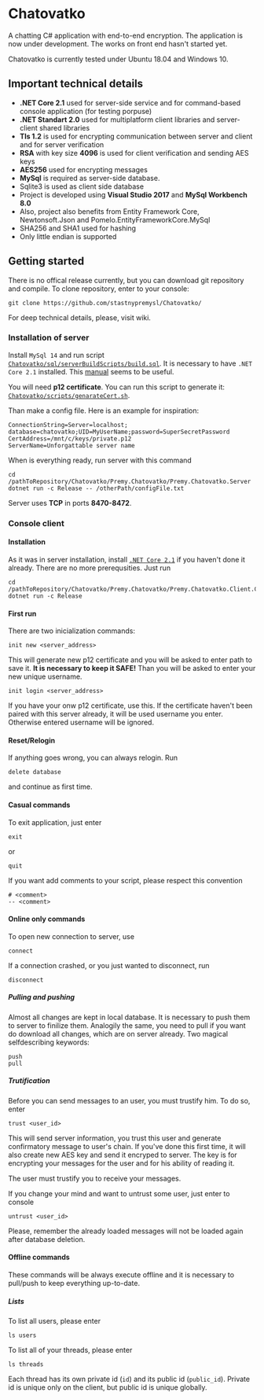 # Chatovatko
A chatting C# application with end-to-end encryption.
The application is now under development. The works on front end hasn't started yet.

Chatovatko is currently tested under Ubuntu 18.04 and Windows 10.

## Important technical details
* **.NET Core 2.1** used for server-side service and for command-based console application (for testing porpuse)
* **.NET Standart 2.0** used for multiplatform client libraries and server-client shared libraries
* **Tls 1.2** is used for encrypting communication between server and client and for server verification
* **RSA** with key size **4096** is used for client verification and sending AES keys
* **AES256** used for encrypting messages
* **MySql** is required as server-side database.
* Sqlite3 is used as client side database
* Project is developed using **Visual Studio 2017** and **MySql Workbench 8.0**
* Also, project also benefits from Entity Framework Core, Newtonsoft.Json and Pomelo.EntityFrameworkCore.MySql
* SHA256 and SHA1 used for hashing
* Only little endian is supported

## Getting started
There is no offical release currently, but you can download git repository and compile.
To clone repository, enter to your console:
    
    git clone https://github.com/stastnypremysl/Chatovatko/
    
For deep technical details, please, visit wiki.

### Installation of server
Install `MySql 14` and run script [`Chatovatko/sql/serverBuildScripts/build.sql`](https://github.com/stastnypremysl/Chatovatko/blob/master/sql/serverBuildScripts/build.sql). It is necessary to have `.NET Core 2.1` installed. This [manual](https://www.microsoft.com/net/learn/get-started-with-dotnet-tutorial#install) seems to be useful.

You will need **p12 certificate**. You can run this script to generate it: [`Chatovatko/scripts/genarateCert.sh`](https://github.com/stastnypremysl/Chatovatko/blob/master/scripts/genarateCert.sh).

Than make a config file. Here is an example for inspiration:

    ConnectionString=Server=localhost; database=chatovatko;UID=MyUserName;password=SuperSecretPassword
    CertAddress=/mnt/c/keys/private.p12
    ServerName=Unforgattable server name

When is everything ready, run server with this command

    cd /pathToRepository/Chatovatko/Premy.Chatovatko/Premy.Chatovatko.Server
    dotnet run -c Release -- /otherPath/configFile.txt

Server uses **TCP** in ports **8470-8472**.
    
### Console client
#### Installation
As it was in server installation, install [`.NET Core 2.1`](https://www.microsoft.com/net/learn/get-started-with-dotnet-tutorial#install) if you haven't done it already. There are no more prerequsities. Just run

    cd /pathToRepository/Chatovatko/Premy.Chatovatko/Premy.Chatovatko.Client.Console
    dotnet run -c Release

#### First run
There are two inicialization commands:

    init new <server_address>

This will generate new p12 certificate and you will be asked to enter path to save it. **It is necessary to keep it SAFE!** Than you will be asked to enter your new unique username.

    init login <server_address>
    
If you have your onw p12 certificate, use this. If the certificate haven't been paired with this server already, it will be used username you enter. Otherwise entered username will be ignored.

#### Reset/Relogin
If anything goes wrong, you can always relogin. Run

    delete database

and continue as first time.

#### Casual commands
To exit application, just enter

    exit
or

    quit
If you want add comments to your script, please respect this convention

    # <comment>
    -- <comment>

#### Online only commands
To open new connection to server, use

    connect
 
 If a connection crashed, or you just wanted to disconnect, run
 
    disconnect
     
##### Pulling and pushing
Almost all changes are kept in local database. It is necessary to push them to server to finilize them. Analogily the same, you need to pull if you want do download all changes, which are on server already. Two magical selfdescribing keywords:

    push
    pull
    
##### Trutification
Before you can send messages to an user, you must trustify him. To do so, enter

    trust <user_id>

This will send server information, you trust this user and generate confirmatory message to user's chain. If you've done this first time, it will also create new AES key and send it encryped to server. The key is for encrypting your messages for the user and for his ability of reading it.

The user must trustify you to receive your messages.

If you change your mind and want to untrust some user, just enter to console

    untrust <user_id>
    
Please, remember the already loaded messages will not be loaded again after database deletion.

#### Offline commands
These commands will be always execute offline and it is necessary to pull/push to keep everything up-to-date.

##### Lists
To list all users, please enter

    ls users
     
To list all of your threads, please enter

    ls threads
   
Each thread has its own private id (`id`) and its public id (`public_id`). Private id is unique only on the client, but public id is unique globally.
